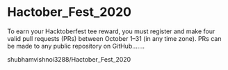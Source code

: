 # Hactober_Fest_2020
To earn your Hacktoberfest tee reward, you must register and make four valid pull requests (PRs) between October 1–31 (in any time zone). PRs can be made to any public repository on GitHub.......



shubhamvishnoi3288/Hactober_Fest_2020
